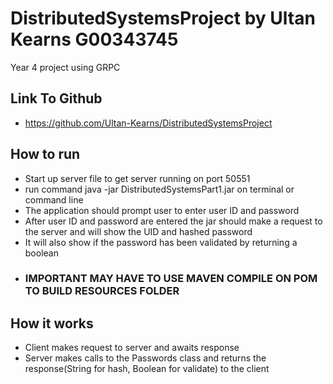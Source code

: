 # DistributedSystemsProject by Ultan Kearns G00343745

Year 4 project using GRPC

## Link To Github
+ https://github.com/Ultan-Kearns/DistributedSystemsProject
## How to run
+ Start up server file to get server running on port 50551
+ run command java -jar DistributedSystemsPart1.jar on terminal or command line
+ The application should prompt user to enter user ID and password
+ After user ID and password are entered the jar should make a request to the server and will show the UID and hashed password
+ It will also show if the password has been validated by returning a boolean
+ ### IMPORTANT MAY HAVE TO USE MAVEN COMPILE ON POM TO BUILD RESOURCES FOLDER
## How it works
+ Client makes request to server and awaits response
+ Server makes calls to the Passwords class and returns the response(String for hash, Boolean for validate) to the client
